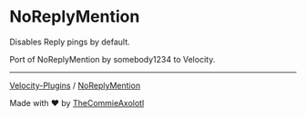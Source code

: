 # NoReplyMention
Disables Reply pings by default.

Port of NoReplyMention by somebody1234 to Velocity.

---

[Velocity-Plugins](https://github.com/TheCommieAxolotl/Velocity-Plugins) / [NoReplyMention](https://github.com/TheCommieAxolotl/Velocity-Plugins/tree/main/NoReplyMention)

Made with ❤️ by [TheCommieAxolotl](https://github.com/TheCommieAxolotl)
